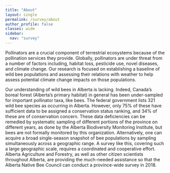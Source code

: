 ```yaml
---
title: "About"
layout: single
permalink: /survey/about
author_profile: false
classes: wide
sidebar:
  nav: "survey"
---
```


Pollinators are a crucial component of terrestrial ecosystems because of the pollination services they provide. Globally, pollinators are under threat from a number of factors including, habitat loss, pesticide use, novel diseases, and climate change. Our research is focused on establishing a baseline of wild bee populations and assessing their relations with weather to help assess potential climate change impacts on those populations. 

Our understanding of wild bees in Alberta is lacking. Indeed, Canada’s boreal forest (Alberta’s primary habitat) in general has been under-sampled for important pollinator taxa, like bees. The federal government lists 321 wild bee species as occurring in Alberta. However, only 75% of these have sufficient data to be assigned a conservation status ranking, and 34% of these are of conservation concern. These data deficiencies can be remedied by systematic sampling of different portions of the province on different years, as done by the Alberta Biodiversity Monitoring Institute, but bees are not formally monitored by this organization. Alternatively, one can acquire a broad single-season snapshot of bee populations by sampling simultaneously across a geographic range. A survey like this, covering such a large geographic scale, requires a coordinated and cooperative effort.  Alberta Agriculture and Forestry, as well as other citizen scientists throughout Alberta, are providing the much-needed assistance so that the Alberta Native Bee Council can conduct a province-wide survey in 2018.
